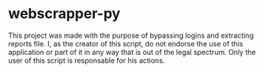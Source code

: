 # webscrapper-py
This project was made with the purpose of bypassing logins and extracting reports file.
I, as the creator of this script, do not endorse the use of this application or part of it in any way that is out of the legal spectrum.
Only the user of this script is responsable for his actions.
